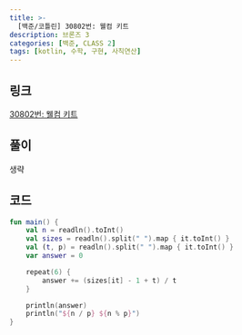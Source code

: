 ```yaml
---
title: >-
  [백준/코틀린] 30802번: 웰컴 키트
description: 브론즈 3
categories: [백준, CLASS 2]
tags: [kotlin, 수학, 구현, 사칙연산]
---
```


## 링크
[30802번: 웰컴 키트](https://www.acmicpc.net/problem/30802)

## 풀이
생략

## 코드
```kotlin
fun main() {
    val n = readln().toInt()
    val sizes = readln().split(" ").map { it.toInt() }
    val (t, p) = readln().split(" ").map { it.toInt() }
    var answer = 0

    repeat(6) {
        answer += (sizes[it] - 1 + t) / t
    }

    println(answer)
    println("${n / p} ${n % p}")
}

```
